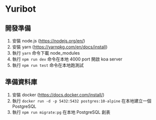 # Yuribot

## 開發準備

1. 安裝 node.js (https://nodejs.org/en/)
2. 安裝 yarn (https://yarnpkg.com/en/docs/install)
3. 執行 `yarn` 命令下載 node_modules
4. 執行 `npm run dev` 命令在本地 4000 port 開啟 koa server
5. 執行 `npm run test` 命令在本地跑測試

## 準備資料庫

1. 安裝 docker (https://docs.docker.com/install/)
2. 執行 `docker run -d -p 5432:5432 postgres:10-alpine` 在本地建立一個 PostgreSQL
3. 執行 `npm run migrate:pg` 在本地 PostgreSQL 創表